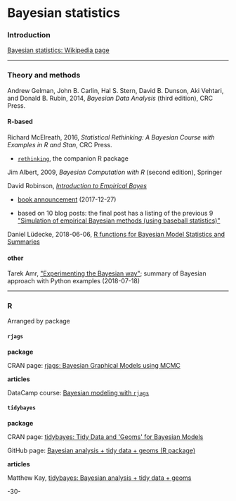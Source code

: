 # Bayesian statistics

### Introduction

[Bayesian statistics: Wikipedia page](https://en.wikipedia.org/wiki/Bayesian_statistics)

---
### Theory and methods

Andrew Gelman, John B. Carlin, Hal S. Stern, David B. Dunson, Aki Vehtari, and Donald B. Rubin, 2014, _Bayesian Data Analysis_ (third edition), CRC Press.


#### R-based

Richard McElreath, 2016, _Statistical Rethinking: A Bayesian Course with Examples in R and Stan_, CRC Press.

* [`rethinking`](https://github.com/rmcelreath/rethinking), the companion R package


Jim Albert, 2009, _Bayesian Computation with R_ (second edition), Springer


David Robinson, [_Introduction to Empirical Bayes_](https://gumroad.com/l/empirical-bayes)

* [book announcement](http://varianceexplained.org/r/empirical-bayes-book/) (2017-12-27)

* based on 10 blog posts: the final post has a listing of the previous 9 
["Simulation of empirical Bayesian methods (using baseball statistics)"](http://varianceexplained.org/r/simulation-bayes-baseball/)

Daniel Lüdecke, 2018-06-06, [R functions for Bayesian Model Statistics and Summaries](https://strengejacke.wordpress.com/2018/06/06/r-functions-for-bayesian-model-statistics-and-summaries-rstats-stan-brms/)


#### other

Tarek Amr, ["Experimenting the Bayesian way"](https://www.datascience.com/blog/experimenting-the-bayesian-way); summary of Bayesian approach with Python examples (2018-07-18)

---
### R

Arranged by package


#### `rjags`

**package**

CRAN page: [rjags: Bayesian Graphical Models using MCMC](https://cran.r-project.org/web/packages/rjags/index.html)

**articles**

DataCamp course: [Bayesian modeling with `rjags`](https://www.datacamp.com/courses/bayesian-modeling-with-rjags)


#### `tidybayes`

**package**

CRAN page: [tidybayes: Tidy Data and 'Geoms' for Bayesian Models](https://cran.r-project.org/web/packages/tidybayes/index.html)

GitHub page: [Bayesian analysis + tidy data + geoms (R package)](https://github.com/mjskay/tidybayes)

**articles**

Matthew Kay, [tidybayes: Bayesian analysis + tidy data + geoms](http://mjskay.github.io/tidybayes/)


-30-
